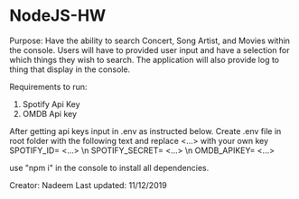 # NodeJS-HW

Purpose:
Have the ability to search Concert, Song Artist, and Movies within the console.
Users will have to provided user input and have a selection for which things they wish to search.
The application will also provide log to thing that display in the console.

Requirements to run:
1. Spotify Api Key
2. OMDB Api key

After getting api keys input in .env as instructed below.
Create .env file in root folder with the following text and replace <...> with your own key
SPOTIFY_ID= <...> \n
SPOTIFY_SECRET= <...> \n
OMDB_APIKEY= <...>

use "npm i" in the console to install all dependencies.






Creator: Nadeem
Last updated: 11/12/2019
